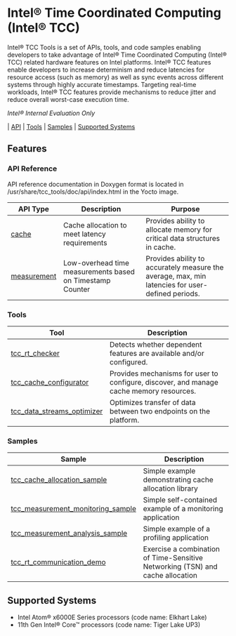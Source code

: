 # Intel® Time Coordinated Computing (Intel® TCC)

Intel® TCC Tools is a set of APIs, tools, and code samples enabling
developers to take advantage of Intel® Time Coordinated Computing
(Intel® TCC) related hardware features on Intel platforms. Intel® TCC
features enable developers to increase determinism and reduce latencies
for resource access (such as memory) as well as sync events across different
systems through highly accurate timestamps. Targeting real-time
workloads, Intel® TCC features provide mechanisms to reduce jitter and reduce
overall worst-case execution time.

_Intel® Internal Evaluation Only_

| [API](#api-reference) | [Tools](#tools) | [Samples](#samples) | [Supported Systems](#supported-systems)

## Features

### API Reference

API reference documentation in Doxygen format is located in /usr/share/tcc_tools/doc/api/index.html in the Yocto image.

API Type | Description                                               | Purpose
---------|-----------------------------------------------------------|--------------------------------------------------------------
[cache](./include/tcc/cache.h)        | Cache allocation to meet latency requirements   | Provides ability to allocate memory for critical data structures in cache.
[measurement](./include/tcc/measurement.h)  | Low-overhead time measurements based on Timestamp Counter | Provides ability to accurately measure the average, max, min latencies for user-defined periods.

### Tools

 Tool | Description
 ---- | -----------
 [tcc_rt_checker](./tools/rt_checker) | Detects whether dependent features are available and/or configured.
 [tcc_cache_configurator](./tools/cache_configurator)  | Provides mechanisms for user to configure, discover, and manage cache memory resources.
 [tcc_data_streams_optimizer](./tools/tcc_data_streams_optimizer) | Optimizes transfer of data between two endpoints on the platform.

### Samples

 Sample                             | Description
 ---------------------------------- | -----------
 [tcc_cache_allocation_sample](./samples/tcc_cache_allocation_sample)   | Simple example demonstrating cache allocation library
 [tcc_measurement_monitoring_sample](./samples/tcc_measurement_monitoring_sample) | Simple self-contained example of a monitoring application
 [tcc_measurement_analysis_sample](./samples/tcc_measurement_analysis_sample) | Simple example of a profiling application
 [tcc_rt_communication_demo](./samples/tcc_rt_communication_demo) | Exercise a combination of Time-Sensitive Networking (TSN) and cache allocation

## Supported Systems

* Intel Atom® x6000E Series processors (code name: Elkhart Lake)
* 11th Gen Intel® Core™ processors (code name: Tiger Lake UP3)
